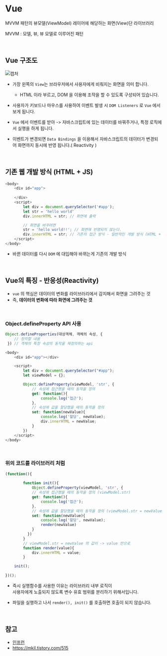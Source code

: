 # Vue

MVVM 패턴의 뷰모델(ViewModel) 레이어에 해당하는 화면(View)단 라이브러리<br>

MVVM : 모델, 뷰, 뷰 모델로 이루어진 패턴

<br>

## Vue 구조도

![캡처](https://user-images.githubusercontent.com/87301268/161428409-de7231b1-ca67-4547-97c1-cb721e63216f.JPG)


- 가장 왼쪽의 `View`는 브라우저에서 사용자에게 비춰지는 화면을 의미 합니다.
     - HTML 이라 부르고, DOM 을 이용해 조작을 할 수 있도록 구성되어 있습니다.

- 사용자가 키보드나 마우스를 사용하여 이벤트 발생 시 `DOM Listeners` 로 `Vue` 에서 보게 됩니다.

- `Vue` 에서 이벤트를 받아 -> 자바스크립트에 있는 데이터를 바꿔주거나, 특정 로직에서 실행을 하게 됩니다.

- 이벤트가 변경되면 `Data Bindings` 을 이용해서 자바스크립트의 데이터가 변경되어 화면까지 동시에 반영 됩니다.( Reactivity )

<br>

## 기존 웹 개발 방식 (HTML + JS)
```js
<body>
    <div id="app">
      
    </div>
    <script>
        let div = document.querySelector('#app');
        let str = 'hello world'
        div.innerHTML = str; // 화면에 출력

        // 화면을 바꾸려면
        str = 'hello world!!'; // 화면에 반영되지 않는다.
        div.innerHTML = str; // 기존의 접근 방식 - 일반적인 개발 방식 (HTML + CSS + JS)
    </script>
</body>
```
- 바뀐 데이터를 다시 `DOM` 에 대입해야 바뀌는게 기존의 개발 방식

<br>

## Vue의 특징 - 반응성(Reactivity)
- `vue` 의 핵심은 데이터의 변화를 라이브러리에서 감지해서 화면을 그려주는 것
- 즉, __데이터의 변화에 따라 화면에 그려주는 것__

<br>

### Object.defineProperty API 사용
```js
Object.defineProperties(대상객체, 객체의 속성, {
    // 정의할 내용
 }) // 객체의 특정 속성의 동작을 재정의하는 api
```
```js
<body>
    <div id="app"></div>

    <script>
        let div = document.querySelector("#app");
        let viewModel = {};

        Object.defineProperty(viewModel, 'str', {
            // 속성에 접근했을 때의 동작을 정의
            get: function(){
                console.log('접근');
            },
            // 속성에 값을 할당했을 때의 동작을 정의
            set: function(newValue){
                console.log('할당', newValue);
                div.innerHTML = newValue;
            }
        })
    </script>
</body>
```

<br>

### 위의 코드를 라이브러리 처럼
```js
(function(){
            
        function init(){
            Object.defineProperty(viewModel, 'str', {
            // 속성에 접근했을 때의 동작을 정의 (viewModel.str)
            get: function(){
                console.log('접근');
            },
            // 속성에 값을 할당했을 때의 동작을 정의 (viewModel.str = newValue)
            set: function(newValue){
                console.log('할당', newValue);
                render(newValue)
            }
          })
        }
        // viewModel.str = newValue 의 값이 -> value 안으로
        function render(value){
            div.innerHTML = value;
        }

    init();
        
})();
```
- 즉시 실행함수를 사용한 이유는 라이브러리 내부 로직이<br>사용자에게 노출되지 않도록 변수 유효 범위를 분리하기 위해서입니다.

- 파일을 실행하고 나서 `render(), init()` 를 호출하면 호출이 되지 않습니다.


<br>

## 참고
- [인프런](https://www.inflearn.com/course/age-of-vuejs)
- https://mkil.tistory.com/515